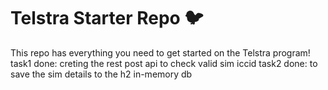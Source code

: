 # Telstra Starter Repo :bird:

This repo has everything you need to get started on the Telstra program!
task1 done: creting the rest post api to check valid sim iccid
task2 done: to save the sim details to the h2 in-memory db
